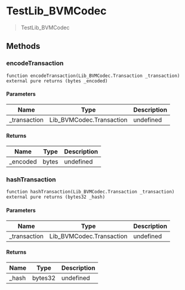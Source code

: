 # TestLib_BVMCodec



> TestLib_BVMCodec





## Methods

### encodeTransaction

```solidity
function encodeTransaction(Lib_BVMCodec.Transaction _transaction) external pure returns (bytes _encoded)
```





#### Parameters

| Name | Type | Description |
|---|---|---|
| _transaction | Lib_BVMCodec.Transaction | undefined

#### Returns

| Name | Type | Description |
|---|---|---|
| _encoded | bytes | undefined

### hashTransaction

```solidity
function hashTransaction(Lib_BVMCodec.Transaction _transaction) external pure returns (bytes32 _hash)
```





#### Parameters

| Name | Type | Description |
|---|---|---|
| _transaction | Lib_BVMCodec.Transaction | undefined

#### Returns

| Name | Type | Description |
|---|---|---|
| _hash | bytes32 | undefined





